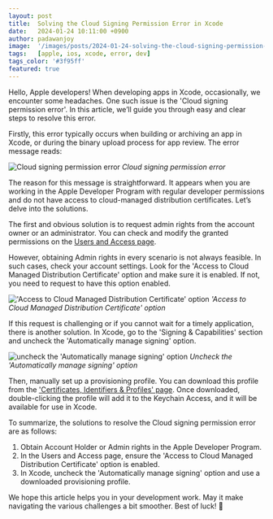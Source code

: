 ```yaml
---
layout: post
title:  Solving the Cloud Signing Permission Error in Xcode
date:   2024-01-24 10:11:00 +0900
author: padawanjoy
image:  '/images/posts/2024-01-24-solving-the-cloud-signing-permission-error-in-xcode/01.png'
tags:   [apple, ios, xcode, error, dev]
tags_color: '#3f95ff'
featured: true
---
```

Hello, Apple developers! When developing apps in Xcode, occasionally, we encounter some headaches. One such issue is the 'Cloud signing permission error'. In this article, we’ll guide you through easy and clear steps to resolve this error.

Firstly, this error typically occurs when building or archiving an app in Xcode, or during the binary upload process for app review. The error message reads:

![Cloud signing permission error]({{site.baseurl}}/images/posts/2024-01-24-solving-the-cloud-signing-permission-error-in-xcode/02.png)
*Cloud signing permission error*

The reason for this message is straightforward. It appears when you are working in the Apple Developer Program with regular developer permissions and do not have access to cloud-managed distribution certificates. Let’s delve into the solutions.

The first and obvious solution is to request admin rights from the account owner or an administrator. You can check and modify the granted permissions on the [Users and Access page](https://appstoreconnect.apple.com/access/developers).

However, obtaining Admin rights in every scenario is not always feasible. In such cases, check your account settings. Look for the 'Access to Cloud Managed Distribution Certificate' option and make sure it is enabled. If not, you need to request to have this option enabled.

!['Access to Cloud Managed Distribution Certificate' option]({{site.baseurl}}/images/posts/2024-01-24-solving-the-cloud-signing-permission-error-in-xcode/03.png)
*'Access to Cloud Managed Distribution Certificate' option*

If this request is challenging or if you cannot wait for a timely application, there is another solution. In Xcode, go to the 'Signing & Capabilities' section and uncheck the 'Automatically manage signing' option. 

![uncheck the 'Automatically manage signing' option]({{site.baseurl}}/images/posts/2024-01-24-solving-the-cloud-signing-permission-error-in-xcode/04.png)
*Uncheck the 'Automatically manage signing' option*

Then, manually set up a provisioning profile. You can download this profile from the ['Certificates, Identifiers & Profiles' page](https://developer.apple.com/account/resources/profiles/list). Once downloaded, double-clicking the profile will add it to the Keychain Access, and it will be available for use in Xcode.

To summarize, the solutions to resolve the Cloud signing permission error are as follows:

1. Obtain Account Holder or Admin rights in the Apple Developer Program.
2. In the Users and Access page, ensure the 'Access to Cloud Managed Distribution Certificate' option is enabled.
3. In Xcode, uncheck the 'Automatically manage signing' option and use a downloaded provisioning profile.

We hope this article helps you in your development work. May it make navigating the various challenges a bit smoother. Best of luck! 🖖